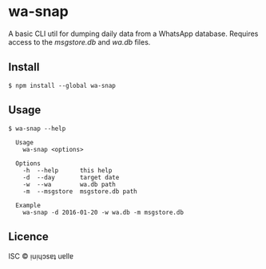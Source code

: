 wa-snap
=======

A basic CLI util for dumping daily data from a WhatsApp database.
Requires access to the _msgstore.db_ and _wa.db_ files.

## Install

```
$ npm install --global wa-snap
```

## Usage

```
$ wa-snap --help

  Usage
    wa-snap <options>

  Options
    -h	--help		this help
    -d	--day		target date
    -w	--wa		wa.db path
    -m	--msgstore	msgstore.db path

  Example
    wa-snap -d 2016-01-20 -w wa.db -m msgstore.db
```

## Licence

ISC © ᴉuᴉɥɔsɐʇ uɐllɐ
